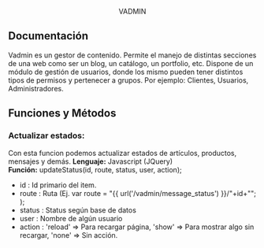 <p align="center">VADMIN</p>



## Documentación

Vadmin es un gestor de contenido. Permite el manejo de distintas secciones de una web como ser un blog, un catálogo, un portfolio, etc. Dispone de un módulo de gestión de usuarios, donde los mismo pueden tener distintos tipos de permisos y pertenecer a grupos. Por ejemplo: Clientes, Usuarios, Administradores.


## Funciones y Métodos

### Actualizar estados:
Con esta funcion podemos actualizar estados de artículos, productos, mensajes y demás.
<b>Lenguaje:</b> Javascript (JQuery) <br>
<b>Función:</b> updateStatus(id, route, status, user, action);

- id : Id primario del item.
- route : Ruta (Ej. var route  = "{{ url('/vadmin/message_status') }}/"+id+""; );
- status : Status según base de datos
- user : Nombre de algún usuario
- action : 'reload' => Para recargar página, 'show' => Para mostrar algo sin recargar, 'none' => Sin acción.



